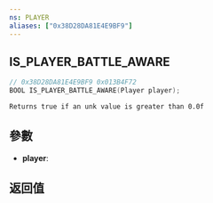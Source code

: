 ```yaml
---
ns: PLAYER
aliases: ["0x38D28DA81E4E9BF9"]
---
```

## IS_PLAYER_BATTLE_AWARE

```c
// 0x38D28DA81E4E9BF9 0x013B4F72
BOOL IS_PLAYER_BATTLE_AWARE(Player player);
```

```
Returns true if an unk value is greater than 0.0f  
```

## 參數
* **player**: 

## 返回值
